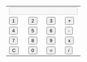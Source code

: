 <form name="maytinh">
    <table>
      <tr>
        <td colspan="4">
          <input type="text" name="display" disabled>
        </td>
      </tr>
      <tr>
        <td><input type="button" name="one" value="1" onclick="maytinh.display.value += 1"></td>
        <td><input type="button" name="two" value="2" onclick="maytinh.display.value += 2"></td>
        <td><input type="button" name="three" value="3" onclick="maytinh.display.value += 3"></td>
        <td><input type="button" class="operator" name="plus" value="+" onclick="maytinh.display.value += '+'"></td>
      </tr>
      <tr>
        <td><input type="button" name="four" value="4" onclick="maytinh.display.value += 4"></td>
        <td><input type="button" name="five" value="5" onclick="maytinh.display.value += 5"></td>
        <td><input type="button" name="six" value="6" onclick="maytinh.display.value += 6"></td>
        <td><input type="button" class="operator" name="minus" value="-" onclick="maytinh.display.value += '-'"></td>
      </tr>
      <tr>
        <td><input type="button" name="seven" value="7" onclick="maytinh.display.value += 7"></td>
        <td><input type="button" name="eight" value="8" onclick="maytinh.display.value += 8"></td>
        <td><input type="button" name="nine" value="9" onclick="maytinh.display.value += 9"></td>
        <td><input type="button" class="operator" name="times" value="x" onclick="maytinh.display.value += '*'"></td>
      </tr>
      <tr>
        <td><input type="button" class="operator" id="clear" name="clear" value="C" onclick="maytinh.display.value = ''"></td>
        <td><input type="button" class="operator" name="zero" value="0" onclick="maytinh.display.value += '0'"></td>
        <td><input type="button" class="operator" name="doit" value="=" onclick="maytinh.display.value = eval(maytinh.display.value)"></td>
        <td><input type="button" class="operator" name="div" value="/" onclick="maytinh.display.value += '/'"></td>
      </tr>
    </table>
  </form>
